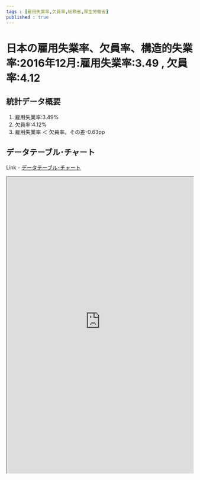```yaml
--- 
tags : [雇用失業率,欠員率,総務省,厚生労働省] 
published : true
---
```


# 日本の雇用失業率、欠員率、構造的失業率:2016年12月:雇用失業率:3.49 , 欠員率:4.12
## 統計データ概要

1. 雇用失業率:3.49%
1. 欠員率:4.12%
1. 雇用失業率 ＜ 欠員率。その差-0.63pp
	
## データテーブル･チャート
Link - [データテーブル･チャート](http://knowledgevault.saecanet.com/charts/am-consulting.co.jp-structuralUnemployment.html)

<iframe src="http://knowledgevault.saecanet.com/charts/am-consulting.co.jp-structuralUnemployment.html" width="100%" height="800px"></iframe>